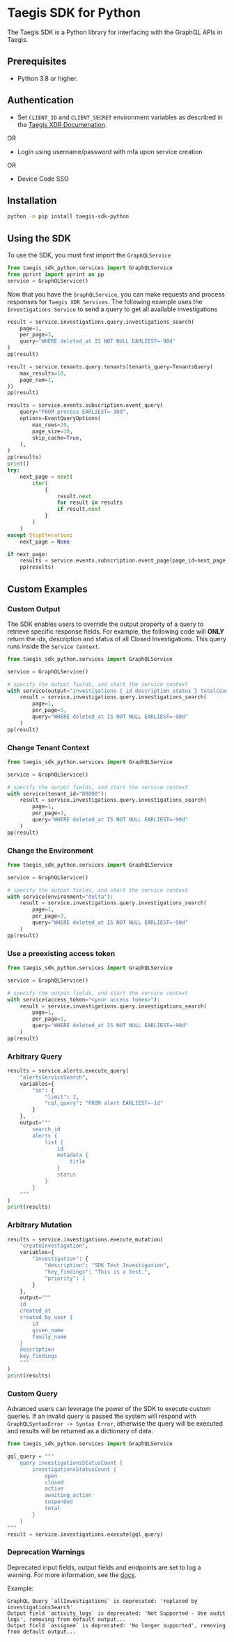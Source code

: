 # Taegis SDK for Python

The Taegis SDK is a Python library for interfacing with the GraphQL APIs in Taegis.

## Prerequisites

- Python 3.8 or higher.

## Authentication

- Set `CLIENT_ID` and `CLIENT_SECRET` environment variables as described in the [Taegis XDR Documenation](https://docs.ctpx.secureworks.com/apis/api_authenticate/).

OR

- Login using username/password with mfa upon service creation

OR

- Device Code SSO


## Installation

```bash
python -m pip install taegis-sdk-python
```


## Using the SDK

To use the SDK, you must first import the `GraphQLService`


```python
from taegis_sdk_python.services import GraphQLService
from pprint import pprint as pp
service = GraphQLService()
```

Now that you have the `GraphQLService`, you can make requests and process responses for `Taegis XDR Services`. The following example uses the `Investigations Service` to send a query to get all available investigations

```python
result = service.investigations.query.investigations_search(
    page=1,
    per_page=3,
    query="WHERE deleted_at IS NOT NULL EARLIEST=-90d"
)
pp(result)
```

```python
result = service.tenants.query.tenants(tenants_query=TenantsQuery(
    max_results=10,
    page_num=1,
))
pp(result)
```

```python
results = service.events.subscription.event_query(
    query="FROM process EARLIEST=-30d",
    options=EventQueryOptions(
        max_rows=20,
        page_size=10,
        skip_cache=True,
    ),
)
pp(results)
print()
try:
    next_page = next(
        iter(
            {
                result.next
                for result in results
                if result.next
            }
        )
    )
except StopIteration:
    next_page = None

if next_page:
    results = service.events.subscription.event_page(page_id=next_page)
    pp(results)
```

## Custom Examples
### Custom Output

The SDK enables users to override the output property of a query to retrieve specific response fields. For example, the following code will **ONLY** return the ids, description and status of all Closed Investigations. This query runs inside the `Service Context`.

```python
from taegis_sdk_python.services import GraphQLService

service = GraphQLService()

# specify the output fields, and start the service context
with service(output="investigations { id description status } totalCount"):
    result = service.investigations.query.investigations_search(
        page=1,
        per_page=3,
        query="WHERE deleted_at IS NOT NULL EARLIEST=-90d"
    )
pp(result)
```

### Change Tenant Context

```python
from taegis_sdk_python.services import GraphQLService

service = GraphQLService()

# specify the output fields, and start the service context
with service(tenant_id="00000"):
    result = service.investigations.query.investigations_search(
        page=1,
        per_page=3,
        query="WHERE deleted_at IS NOT NULL EARLIEST=-90d"
    )
pp(result)
```

### Change the Environment

```python
from taegis_sdk_python.services import GraphQLService

service = GraphQLService()

# specify the output fields, and start the service context
with service(environment="delta"):
    result = service.investigations.query.investigations_search(
        page=1,
        per_page=3,
        query="WHERE deleted_at IS NOT NULL EARLIEST=-90d"
    )
pp(result)
```

### Use a preexisting access token

```python
from taegis_sdk_python.services import GraphQLService

service = GraphQLService()

# specify the output fields, and start the service context
with service(access_token="<your access token>"):
    result = service.investigations.query.investigations_search(
        page=1,
        per_page=3,
        query="WHERE deleted_at IS NOT NULL EARLIEST=-90d"
    )
pp(result)
```

### Arbitrary Query

```python
results = service.alerts.execute_query(
    "alertsServiceSearch",
    variables={
        "in": {
            "limit": 3,
            "cql_query": "FROM alert EARLIEST=-1d"
        }
    },
    output="""
        search_id
        alerts {
            list {
                id
                metadata {
                    title
                }
                status
            }
        }
    """
)
print(results)
```

### Arbitrary Mutation

```python
results = service.investigations.execute_mutation(
    "createInvestigation",
    variables={
        "investigation": {
            "description": "SDK Test Investigation",
            "key_findings": "This is a test.",
            "priority": 1
        }
    },
    output="""
    id
    created_at
    created_by_user {
        id
        given_name
        family_name
    }
    description
    key_findings
    """
)
print(results)
```

### Custom Query
Advanced users can leverage the power of the SDK to execute custom queries. If an invalid query is passed the system will respond with `GraphQLSyntaxError -> Syntax Error`, otherwise the query will be executed and results will be returned as a dictionary of data.

```python
from taegis_sdk_python.services import GraphQLService

gql_query = """
    query investigationsStatusCount {
        investigationsStatusCount {
            open
            closed
            active
            awaiting_action
            suspended
            total
        }
    }
"""
result = service.investigations.execute(gql_query)
```

### Deprecation Warnings

Deprecated input fields, output fields and endpoints are set to log a warning.  For more information, see the [docs](docs/deprecation.md).

Example:

```
GraphQL Query `allInvestigations` is deprecated: 'replaced by investigationsSearch'
Output field `activity_logs` is deprecated: 'Not Supported - Use audit logs', removing from default output...
Output field `assignee` is deprecated: 'No longer supported', removing from default output...
```
